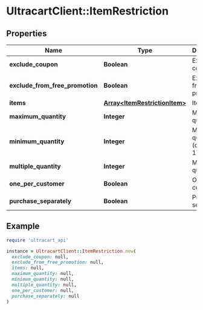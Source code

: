 # UltracartClient::ItemRestriction

## Properties

| Name | Type | Description | Notes |
| ---- | ---- | ----------- | ----- |
| **exclude_coupon** | **Boolean** | Exclude coupons | [optional] |
| **exclude_from_free_promotion** | **Boolean** | Exclude from free promotion | [optional] |
| **items** | [**Array&lt;ItemRestrictionItem&gt;**](ItemRestrictionItem.md) | Items | [optional] |
| **maximum_quantity** | **Integer** | Maximum quantity | [optional] |
| **minimum_quantity** | **Integer** | Minimum quantity (defaults to 1) | [optional] |
| **multiple_quantity** | **Integer** | Multiple of quantity | [optional] |
| **one_per_customer** | **Boolean** | One per customer | [optional] |
| **purchase_separately** | **Boolean** | Purchase separately | [optional] |

## Example

```ruby
require 'ultracart_api'

instance = UltracartClient::ItemRestriction.new(
  exclude_coupon: null,
  exclude_from_free_promotion: null,
  items: null,
  maximum_quantity: null,
  minimum_quantity: null,
  multiple_quantity: null,
  one_per_customer: null,
  purchase_separately: null
)
```

